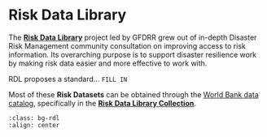 # Risk Data Library

The [**Risk Data Library**](https://riskdatalibrary.org) project led by GFDRR grew out of in-depth Disaster Risk Management community consultation on improving access to risk information.
Its overarching purpose is to support disaster resilience work by making risk data easier and more effective to work with.

RDL proposes a standard... `FILL IN`

Most of these **Risk Datasets** can be obtained through the [World Bank data catalog](https://datacatalog.worldbank.org), specifically in the [**Risk Data Library Collection**](https://datacatalog.worldbank.org/search/collections/rdl).

```{image} images/rdl_attributes.png
:class: bg-rdl
:align: center
```